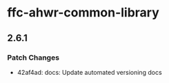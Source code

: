 # ffc-ahwr-common-library

## 2.6.1

### Patch Changes

- 42af4ad: docs: Update automated versioning docs
